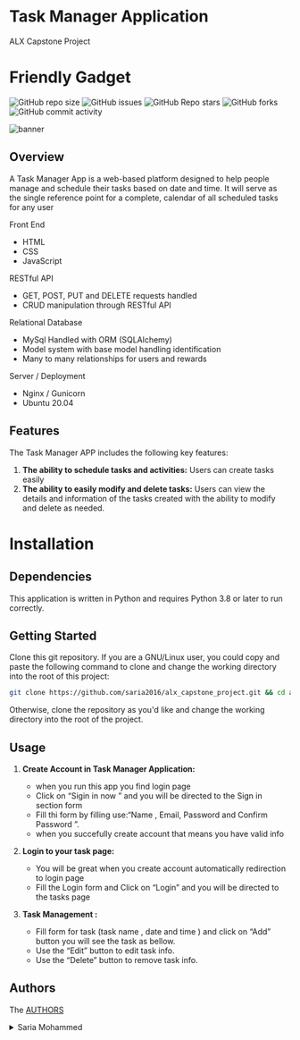 # Task Manager Application
ALX Capstone Project
# Friendly Gadget
![GitHub repo size](https://github.com/saria2016/alx_capstone_project)
![GitHub issues](https://img.shields.io/github/issues/saria2016/alx_capstone_project)
![GitHub Repo stars](https://img.shields.io/github/stars/saria2016/alx_capstone_project?logo=github&style=flat)
![GitHub forks](https://img.shields.io/github/forks/saria2016/alx_capstone_project?logo=github&style=falt)
![GitHub commit activity](https://img.shields.io/github/commit-activity/m/saria2016/alx_capstone_project?logo=github)

![banner](../static/assets/img/task.png)

## Overview

A Task Manager App is a web-based platform designed to help people manage and schedule their tasks based on date and time. It will serve as the single reference point for a complete, calendar of all scheduled tasks for any user


Front End
* HTML
* CSS
* JavaScript

RESTful API
* GET, POST, PUT and DELETE requests handled
* CRUD manipulation through RESTful API

Relational Database
* MySql Handled with ORM (SQLAlchemy)
* Model system with base model handling identification
* Many to many relationships for users and rewards

Server / Deployment
* Nginx / Gunicorn
* Ubuntu 20.04

## Features

The Task Manager APP includes the following key features:

1. **The ability to schedule tasks and activities:** Users can create tasks easily
2. **The ability to easily modify and delete tasks:** Users can view the details and information of the tasks created with the ability to modify and delete as needed.

# Installation
## Dependencies
This application is written in Python and requires Python 3.8 or later to run correctly.

## Getting Started

Clone this git repository. If you are a GNU/Linux user, you could copy and paste the
following command to clone and change the working directory into the root of this project:

```sh
git clone https://github.com/saria2016/alx_capstone_project.git && cd alx_capstone_project
```

Otherwise, clone the repository as you'd like and change the working directory into
the root of the project.


## Usage

1. **Create Account in Task Manager Application:**
   - when you run this app you find login page  
   - Click on “Sigin in now ” and you will be directed to the Sign in section form 
   - Fill thi form by filling use:“Name , Email, Password and Confirm Password ”.
   - when you succefully create account that means you have valid info 

2. **Login to your task page:**
   - You will be great when you create account automatically redirection to login page
   - Fill the Login form and Click on “Login” and you will be directed to the tasks page 
  
3. **Task Management :**
     - Fill form for task (task name , date and time ) and click on “Add” button you will see the task as bellow.
     - Use the “Edit” button to edit task info.
     - Use the “Delete” button to remove task info.

## Authors

The [AUTHORS](https://github.com/saria2016/alx_capstone_project/blob/main/AUTHORS)

<details>
    <summary>Saria Mohammed</summary>
    <ul>
    <li><a href="https://www.github.com/saria2016">GitHub</a></li>
    <li><a href="https://www.linkedin.com/in/saria-mohi-aldein-mohammed-b17630137/">Linkedin</a></li>
    <li><a href="mailto:saria1904@gmail.com">Gmail</a></li>
    </ul>
</details>
